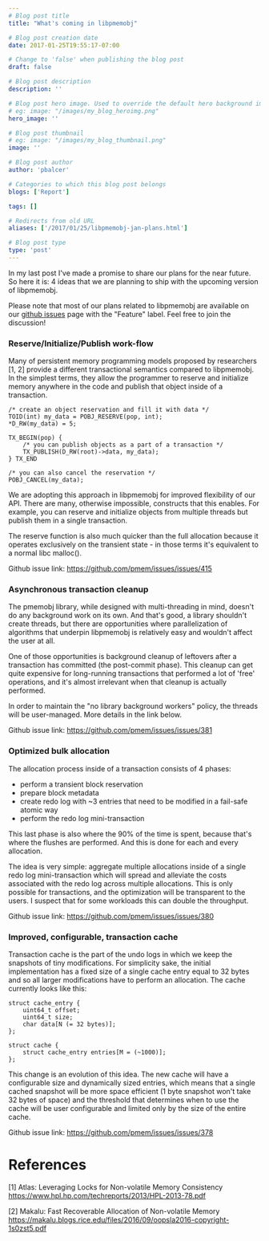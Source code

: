 ```yaml
---
# Blog post title
title: "What's coming in libpmemobj"

# Blog post creation date
date: 2017-01-25T19:55:17-07:00

# Change to 'false' when publishing the blog post
draft: false

# Blog post description
description: ''

# Blog post hero image. Used to override the default hero background image.
# eg: image: "/images/my_blog_heroimg.png"
hero_image: ''

# Blog post thumbnail
# eg: image: "/images/my_blog_thumbnail.png"
image: ''

# Blog post author
author: 'pbalcer'

# Categories to which this blog post belongs
blogs: ['Report']

tags: []

# Redirects from old URL
aliases: ['/2017/01/25/libpmemobj-jan-plans.html']

# Blog post type
type: 'post'
---
```


In my last post I've made a promise to share our plans for the near future. So
here it is: 4 ideas that we are planning to ship with the upcoming version
of libpmemobj.

Please note that most of our plans related to libpmemobj are available on
our
[github issues](https://github.com/pmem/issues/issues?q=is%3Aopen+is%3Aissue+label%3A%22Type%3A+Feature%22)
page with the "Feature" label. Feel free to join the discussion!

### Reserve/Initialize/Publish work-flow

Many of persistent memory programming models proposed by researchers [1, 2]
provide a different transactional semantics compared to libpmemobj. In the
simplest terms, they allow the programmer to reserve and initialize memory
anywhere in the code and publish that object inside of a transaction.

```
/* create an object reservation and fill it with data */
TOID(int) my_data = POBJ_RESERVE(pop, int);
*D_RW(my_data) = 5;

TX_BEGIN(pop) {
	/* you can publish objects as a part of a transaction */
	TX_PUBLISH(D_RW(root)->data, my_data);
} TX_END

/* you can also cancel the reservation */
POBJ_CANCEL(my_data);

```

We are adopting this approach in libpmemobj for improved flexibility of our API.
There are many, otherwise impossible, constructs that this enables. For example,
you can reserve and initialize objects from multiple threads but publish
them in a single transaction.

The reserve function is also much quicker than the full allocation because it
operates exclusively on the transient state - in those terms it's equivalent
to a normal libc malloc().

Github issue link: <https://github.com/pmem/issues/issues/415>

### Asynchronous transaction cleanup

The pmemobj library, while designed with multi-threading in mind, doesn't do
any background work on its own. And that's good, a library shouldn't create
threads, but there are opportunities where parallelization of algorithms that
underpin libpmemobj is relatively easy and wouldn't affect the user at all.

One of those opportunities is background cleanup of leftovers after a transaction
has committed (the post-commit phase). This cleanup can get quite expensive for
long-running transactions that performed a lot of 'free' operations, and it's
almost irrelevant when that cleanup is actually performed.

In order to maintain the "no library background workers" policy, the threads will
be user-managed. More details in the link below.

Github issue link: <https://github.com/pmem/issues/issues/381>

### Optimized bulk allocation

The allocation process inside of a transaction consists of 4 phases:

- perform a transient block reservation
- prepare block metadata
- create redo log with ~3 entries that need to be modified in a fail-safe
  atomic way
- perform the redo log mini-transaction

This last phase is also where the 90% of the time is spent, because that's
where the flushes are performed. And this is done for each and every allocation.

The idea is very simple: aggregate multiple allocations inside of a single redo
log mini-transaction which will spread and alleviate the costs associated with
the redo log across multiple allocations. This is only possible for transactions,
and the optimization will be transparent to the users. I suspect that for some
workloads this can double the throughput.

Github issue link: <https://github.com/pmem/issues/issues/380>

### Improved, configurable, transaction cache

Transaction cache is the part of the undo logs in which we keep the snapshots
of tiny modifications. For simplicity sake, the initial implementation has a
fixed size of a single cache entry equal to 32 bytes and so all larger
modifications have to perform an allocation. The cache currently looks like this:

```
struct cache_entry {
	uint64_t offset;
	uint64_t size;
	char data[N (= 32 bytes)];
};

struct cache {
	struct cache_entry entries[M = (~1000)];
};
```

This change is an evolution of this idea. The new cache will have a configurable
size and dynamically sized entries, which means that a single cached snapshot
will be more space efficient (1 byte snapshot won't take 32 bytes of space) and
the threshold that determines when to use the cache will be user configurable
and limited only by the size of the entire cache.

Github issue link: <https://github.com/pmem/issues/issues/378>

# References

[1] Atlas: Leveraging Locks for Non-volatile Memory Consistency
<https://www.hpl.hp.com/techreports/2013/HPL-2013-78.pdf>

[2] Makalu: Fast Recoverable Allocation of Non-volatile Memory
<https://makalu.blogs.rice.edu/files/2016/09/oopsla2016-copyright-1s0zst5.pdf>
